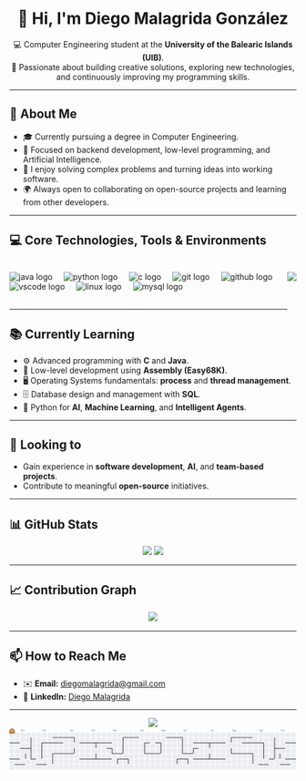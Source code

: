 <h1 align="center">👋 Hi, I'm Diego Malagrida González</h1>

<p align="center">
  💻 Computer Engineering student at the <strong>University of the Balearic Islands (UIB)</strong>.<br>
  🚀 Passionate about building creative solutions, exploring new technologies, and continuously improving my programming skills.
</p>

---

## 🧠 About Me

- 🎓 Currently pursuing a degree in Computer Engineering.  
- 🤖 Focused on backend development, low-level programming, and Artificial Intelligence.  
- 🧩 I enjoy solving complex problems and turning ideas into working software.  
- 🌍 Always open to collaborating on open-source projects and learning from other developers.

---

## 💻 Core Technologies, Tools & Environments
<br/>
<img align="right" height="150" src="https://media.tenor.com/5uCC2ilwcm8AAAAj/arch-i-use-arch-btw.gif"  />

<div align="left">
  <img src="https://cdn.jsdelivr.net/gh/devicons/devicon/icons/java/java-original.svg" height="50" alt="java logo" />
  <img width="12" />
  <img src="https://cdn.jsdelivr.net/gh/devicons/devicon/icons/python/python-original.svg" height="50" alt="python logo" />
  <img width="12" />
  <img src="https://cdn.jsdelivr.net/gh/devicons/devicon/icons/c/c-original.svg" height="50" alt="c logo" />
  <img width="12" />
  <img src="https://cdn.jsdelivr.net/gh/devicons/devicon/icons/git/git-original.svg" height="50" alt="git logo" />
  <img width="12" />
  <img src="https://cdn.jsdelivr.net/gh/devicons/devicon/icons/github/github-original.svg" height="50" alt="github logo" />
  <img width="12" />
  <img src="https://cdn.jsdelivr.net/gh/devicons/devicon/icons/vscode/vscode-original.svg" height="50" alt="vscode logo" />
  <img width="12" />
  <img src="https://cdn.jsdelivr.net/gh/devicons/devicon/icons/linux/linux-original.svg" height="50" alt="linux logo" />
  <img width="12" />
  <img src="https://cdn.jsdelivr.net/gh/devicons/devicon/icons/mysql/mysql-original.svg" height="50" alt="mysql logo" />
</div>

<br/>

---

## 📚 Currently Learning

- ⚙️ Advanced programming with **C** and **Java**.  
- 🧵 Low-level development using **Assembly (Easy68K)**.  
- 🖥️ Operating Systems fundamentals: **process** and **thread management**.  
- 🗄️ Database design and management with **SQL**.  
- 🤖 Python for **AI**, **Machine Learning**, and **Intelligent Agents**.

---

## 🤝 Looking to

- Gain experience in **software development**, **AI**, and **team-based projects**.  
- Contribute to meaningful **open-source** initiatives.

---

## 📊 GitHub Stats

<div align="center">
  <img src="https://github-readme-stats.vercel.app/api?username=diegoMalagrida&show_icons=true&theme=radical&count_private=true" height="150" />
  <img src="https://github-readme-stats.vercel.app/api/top-langs/?username=diegoMalagrida&layout=compact&theme=radical" height="150" />
</div>

---

## 📈 Contribution Graph

<div align="center">
  <img src="https://github-readme-activity-graph.vercel.app/graph?username=diegoMalagrida&theme=react-dark&area=true" height="300" />
</div>

---

## 📫 How to Reach Me

- ✉️ **Email:** [diegomalagrida@gmail.com](mailto:diegomalagrida@gmail.com)  
- 💼 **LinkedIn:** [Diego Malagrida](https://linkedin.com/in/diegomalagrida)  

---

<div align="center">
  <img src="https://komarev.com/ghpvc/?username=diegoMalagrida&color=brightgreen&label=Profile+Views" />
</div>


<picture>
  <source media="(prefers-color-scheme: dark)" srcset="https://raw.githubusercontent.com/diegoMalagrida/diegoMalagrida/output/pacman-contribution-graph-dark.svg">
  <source media="(prefers-color-scheme: light)" srcset="https://raw.githubusercontent.com/diegoMalagrida/diegoMalagrida/output/pacman-contribution-graph.svg">
  <img alt="pacman contribution graph" src="https://raw.githubusercontent.com/diegoMalagrida/diegoMalagrida/output/pacman-contribution-graph.svg">
</picture>

###
